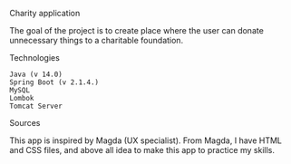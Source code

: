 Charity application

The goal of the project is to create place where the user can donate unnecessary things to a charitable foundation.

Technologies

    Java (v 14.0)
    Spring Boot (v 2.1.4.)
    MySQL
    Lombok
    Tomcat Server

Sources

This app is inspired by Magda (UX specialist). From Magda, I have HTML and CSS files, and above all idea to make this app to practice my skills.

